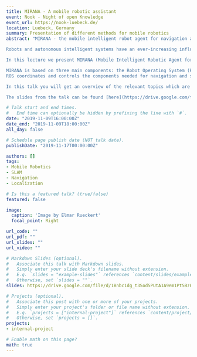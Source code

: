 ```yaml
---
title: MIRANA - A mobile robotic assistant
event: Nook - Night of open Knowledge
event_url: https://nook-luebeck.de/
location: Luebeck, Germany
summary: Presentation of different methods for mobile robotics
abstract: "MIRANA - the mobile intelligent robot agent for navigation and assistance \n \n

Robots and autonomous intelligent systems have an ever-increasing influence on various areas of life. For example, they are used in industry, logistics, medicine, or increasingly in the private sector. \n \n

In this lecture we present MIRANA (Mobile Intelligent Robotic Agent for Navigation and Assistance). A self-propelled language assistant that can be used as a navigation aid for existing specialist staff in clinics, nursing homes and homes for the elderly, but also in the retail trade. \n \n

MIRANA is based on three main components: the Robot Operating System (ROS), a deep learning model (Tensorflow) for Hotword-detection and the Watson Assistant.
ROS coordinates and controls the components needed for navigation and scheduling. Hotword-detection ensures that the robot recognizes when it is being addressed offline, i.e. without a connection to the Internet. A connection to the Watson Assistant is then established. The Watson Assistant is a cloud-based assistance system that captures customer/patient requests via spoken language, processes them intelligently and responds accordingly. \n \n

In this talk you will get an overview of the relevant topics which are necessary for the development of the presented robot assistant. \n \n

The slides from the talk can be found [here](https://drive.google.com/file/d/1Bnbc1dg_t3Sod5PUtA1A9em1Pt5BzEVv/view?usp=sharing)."

# Talk start and end times.
#   End time can optionally be hidden by prefixing the line with `#`.
date: "2019-11-09T16:00:00Z"
date_end: "2019-11-09T18:00:00Z"
all_day: false

# Schedule page publish date (NOT talk date).
publishDate: "2019-11-17T00:00:00Z"

authors: []
tags:
- Mobile Robotics
- SLAM
- Navigation
- Localization

# Is this a featured talk? (true/false)
featured: false

image:
  caption: 'Image by Elmar Rueckert'
  focal_point: Right

url_code: ""
url_pdf: ""
url_slides: ""
url_video: ""

# Markdown Slides (optional).
#   Associate this talk with Markdown slides.
#   Simply enter your slide deck's filename without extension.
#   E.g. `slides = "example-slides"` references `content/slides/example-slides.md`.
#   Otherwise, set `slides = ""`.
slides: https://drive.google.com/file/d/1Bnbc1dg_t3Sod5PUtA1A9em1Pt5BzEVv/view?usp=sharing

# Projects (optional).
#   Associate this post with one or more of your projects.
#   Simply enter your project's folder or file name without extension.
#   E.g. `projects = ["internal-project"]` references `content/project/deep-learning/index.md`.
#   Otherwise, set `projects = []`.
projects:
- internal-project

# Enable math on this page?
math: true
---
```

